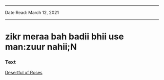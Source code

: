 
---

Date Read: March 12, 2021

---


# zikr meraa bah badii bhii use man:zuur nahii;N


### Text

[Desertful of Roses](http://www.columbia.edu/itc/mealac/pritchett/00ghalib/100/index_100.html)

